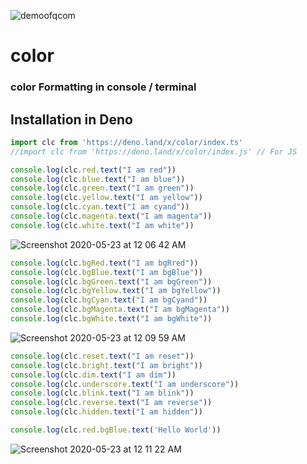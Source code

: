 ![demoofqcom](https://unpkg.com/@qcom.io/qcom@1.0.36/qcom.png)
# color
### color Formatting in console / terminal

## **Installation in Deno**
```ts
import clc from 'https://deno.land/x/color/index.ts'
//import clc from 'https://deno.land/x/color/index.js' // For JS

console.log(clc.red.text("I am red"))
console.log(clc.blue.text("I am blue"))
console.log(clc.green.text("I am green"))
console.log(clc.yellow.text("I am yellow"))
console.log(clc.cyan.text("I am cyand"))
console.log(clc.magenta.text("I am magenta"))
console.log(clc.white.text("I am white"))
```
![Screenshot 2020-05-23 at 12 06 42 AM](https://user-images.githubusercontent.com/16520789/82700604-25b20680-9c8c-11ea-9d0a-619a6731a2db.png)

```ts
console.log(clc.bgRed.text("I am bgRred"))
console.log(clc.bgBlue.text("I am bgBlue"))
console.log(clc.bgGreen.text("I am bgGreen"))
console.log(clc.bgYellow.text("I am bgYellow"))
console.log(clc.bgCyan.text("I am bgCyand"))
console.log(clc.bgMagenta.text("I am bgMagenta"))
console.log(clc.bgWhite.text("I am bgWhite"))
```

![Screenshot 2020-05-23 at 12 09 59 AM](https://user-images.githubusercontent.com/16520789/82700613-28146080-9c8c-11ea-8af6-a22f61ef052e.png)

```ts
console.log(clc.reset.text("I am reset"))
console.log(clc.bright.text("I am bright"))
console.log(clc.dim.text("I am dim"))
console.log(clc.underscore.text("I am underscore"))
console.log(clc.blink.text("I am blink"))
console.log(clc.reverse.text("I am reverse"))
console.log(clc.hidden.text("I am hidden"))

console.log(clc.red.bgBlue.text('Hello World'))

```

![Screenshot 2020-05-23 at 12 11 22 AM](https://user-images.githubusercontent.com/16520789/82700609-277bca00-9c8c-11ea-8c49-8e4da537e21f.png)
